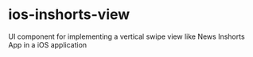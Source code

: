 # ios-inshorts-view
UI component for implementing a vertical swipe view like News Inshorts App in a iOS application
